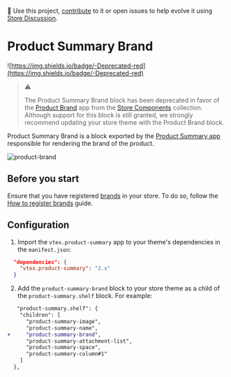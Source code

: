 📢 Use this project, [contribute](https://github.com/vtex-apps/product-summary) to it or open issues to help evolve it using [Store Discussion](https://github.com/vtex-apps/store-discussion).

# Product Summary Brand

![https://img.shields.io/badge/-Deprecated-red](https://img.shields.io/badge/-Deprecated-red)

> ⚠️ 
> 
> The Product Summary Brand block has been deprecated in favor of the [Product Brand](https://developers.vtex.com/vtex-developer-docs/docs/vtex-store-components-productbrand) app from the [Store Components](https://developers.vtex.com/vtex-developer-docs/docs/store-components) collection. Although support for this block is still granted, we strongly recommend updating your store theme with the Product Brand block.

Product Summary Brand is a block exported by the [Product Summary app](https://developers.vtex.com/vtex-developer-docs/docs/vtex-product-summary) responsible for rendering the brand of the product.

![product-brand](https://user-images.githubusercontent.com/52087100/70259346-bb081f80-176c-11ea-84db-5785c45829ce.png)

## Before you start

Ensure that you have registered [brands](https://help.vtex.com/en/tutorial/what-is-a-brand--QU07yhHoaWcEYseEucOQW) in your store. To do so, follow the [How to register brands](https://help.vtex.com/en/tutorial/registering-brands--tutorials_1414) guide.

## Configuration

1. Import the `vtex.product-summary` app to your theme's dependencies in the `manifest.json`:

```json
  "dependencies": {
    "vtex.product-summary": "2.x"
  }
```

2. Add the `product-summary-brand` block to your store theme as a child of the `product-summary.shelf` block. For example:


```diff
   "product-summary.shelf": {
    "children": [
      "product-summary-image",
      "product-summary-name",
+     "product-summary-brand",
      "product-summary-attachment-list",
      "product-summary-space",
      "product-summary-column#1"
    ]
  },
```
